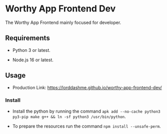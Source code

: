 # Worthy App Frontend Dev

The Worthy App Frontend mainly focused for developer.

## Requirements

- Python 3 or latest.

- Node.js 16 or latest.

## Usage

- Production Link: <https://lorddashme.github.io/worthy-app-frontend-dev/>

### Install

- Install the python by running the command ```apk add --no-cache python3 py3-pip make g++ && ln -sf python3 /usr/bin/python```.

- To prepare the resources run the command ```npm install --unsafe-perm```.

